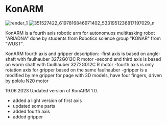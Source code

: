 # KonARM
![render_1](https://github.com/KamilWuu/KonARM/assets/116459527/245003ab-f186-47a9-9673-51e210973d24)
![351527422_6197816846971402_5331951236817197029_n](https://github.com/KamilWuu/KonARM/assets/116459527/085fdeff-f071-40fa-8b52-cf244625c8f6)

KonARM is a fourth axis robotic arm for autonomuos multitasking robot "ARIADNA" done by students from Robotics science group "KONAR" from "WUST". 

KonARM fourth axis and gripper description:
-first axis is based on angle-shaft with faulhauber 3272G012C R motor
-second and third axis is based on worm shaft with faulhauber 3272G012C R motor
-fourth axis is only rotation axis for gripper based on the same faulhauber
-gripper is a modified by me gripper for page with 3D models, have four fingers, driven by pololu N20 motor



19.06.2023 Updated version of KonARM 1.0. 
- added a light version of first axis
- updated some parts 
- added fourth axis
- added gripper


